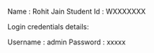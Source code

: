 Name : Rohit Jain
Student Id : WXXXXXXX

Login credentials details:

Username : admin
Password : xxxxx
